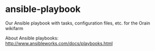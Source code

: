 ansible-playbook
================

Our Ansible playbook with tasks, configuration files, etc. for the Orain wikifarm

About Ansible playbooks: http://www.ansibleworks.com/docs/playbooks.html

